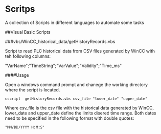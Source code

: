 # Scritps
A collection of Scripts in different languages to automate some tasks


##Visual Basic Scripts 

###vbs/WinCC_historical_data/getHistoryRecords.vbs

Script to read  PLC historical data from CSV files generated by WinCC with teh following columns:

"VarName";"TimeString";"VarValue";"Validity";"Time_ms"

####Usage

Open a windows command prompt and chanege the working directory where the script is located.

`cscript  getHistoryRecords.vbs csv_file "lower_date" "upper_date"`

Where csv_file is the csv file with the historical data generated by WinCC, lower_date and upper_date define the 
limits disered time range. Both dates need to be specified in the following format with double quotes:

`"MM/DD/YYYY H:M:S"`


